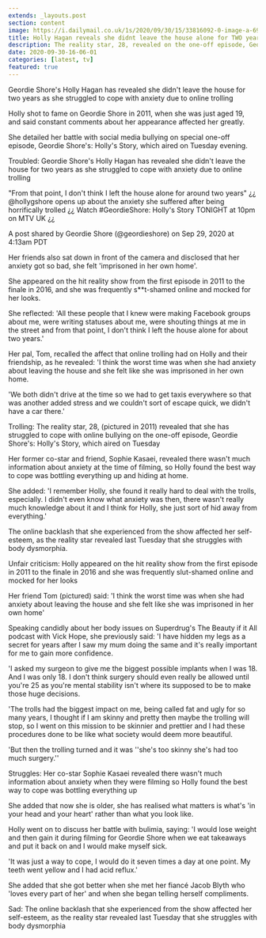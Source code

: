```yaml
---
extends: _layouts.post
section: content
image: https://i.dailymail.co.uk/1s/2020/09/30/15/33816092-0-image-a-69_1601475968388.jpg 
title: Holly Hagan reveals she didnt leave the house alone for TWO years due to Geordie Shore trolling 
description: The reality star, 28, revealed on the one-off episode, Geordie Shores Hollys Story on Tuesday evening that she couldnt leave her house alone for two years due to social media bullying. 
date: 2020-09-30-16-06-01 
categories: [latest, tv] 
featured: true 
--- 
```

Geordie Shore's Holly Hagan has revealed she didn't leave the house for two years as she struggled to cope with anxiety due to online trolling

Holly shot to fame on Geordie Shore in 2011, when she was just aged 19, and said constant comments about her appearance affected her greatly. 

She detailed her battle with social media bullying on special one-off episode, Geordie Shore's: Holly's Story, which aired on Tuesday evening.   

Troubled: Geordie Shore's Holly Hagan has revealed she didn't leave the house for two years as she struggled to cope with anxiety due to online trolling

 "From that point, I don't think I left the house alone for around two years" ¿¿ @hollygshore opens up about the anxiety she suffered after being horrifically trolled ¿¿ Watch #GeordieShore: Holly's Story TONIGHT at 10pm on MTV UK ¿¿

A post shared by  Geordie Shore (@geordieshore) on Sep 29, 2020 at 4:13am PDT

Her friends also sat down in front of the camera and disclosed that her anxiety got so bad, she felt 'imprisoned in her own home'. 

She appeared on the hit reality show from the first episode in 2011 to the finale in 2016, and she was frequently s**t-shamed online and mocked for her looks. 

She reflected: 'All these people that I knew were making Facebook groups about me, were writing statuses about me, were shouting things at me in the street and from that point, I don't think I left the house alone for about two years.' 

Her pal, Tom, recalled the affect that online trolling had on Holly and their friendship, as he revealed: 'I think the worst time was when she had anxiety about leaving the house and she felt like she was imprisoned in her own home. 

'We both didn't drive at the time so we had to get taxis everywhere so that was another added stress and we couldn't sort of escape quick, we didn't have a car there.'

Trolling: The reality star, 28, (pictured in 2011) revealed that she has struggled to cope with online bullying on the one-off episode, Geordie Shore's: Holly's Story, which aired on Tuesday 

Her former co-star and friend, Sophie Kasaei, revealed there wasn't much information about anxiety at the time of filming, so Holly found the best way to cope was bottling everything up and hiding at home. 

She added: 'I remember Holly, she found it really hard to deal with the trolls, especially. I didn't even know what anxiety was then, there wasn't really much knowledge about it and I think for Holly, she just sort of hid away from everything.' 

The online backlash that she experienced from the show affected her self-esteem, as the reality star revealed last Tuesday that she struggles with body dysmorphia. 

Unfair criticism: Holly appeared on the hit reality show from the first episode in 2011 to the finale in 2016 and she was frequently slut-shamed online and mocked for her looks

Her friend Tom (pictured) said: 'I think the worst time was when she had anxiety about leaving the house and she felt like she was imprisoned in her own home'

Speaking candidly about her body issues on Superdrug's The Beauty if it All podcast with Vick Hope, she previously said: 'I have hidden my legs as a secret for years after I saw my mum doing the same and it's really important for me to gain more confidence.   

'I asked my surgeon to give me the biggest possible implants when I was 18. And I was only 18. I don't think surgery should even really be allowed until you're 25 as you're mental stability isn't where its supposed to be to make those huge decisions.

'The trolls had the biggest impact on me, being called fat and ugly for so many years, I thought if I am skinny and pretty then maybe the trolling will stop, so I went on this mission to be skinnier and prettier and I had these procedures done to be like what society would deem more beautiful.

'But then the trolling turned and it was ''she's too skinny she's had too much surgery.''   

Struggles: Her co-star Sophie Kasaei revealed there wasn't much information about anxiety when they were filming so Holly found the best way to cope was bottling everything up

She added that now she is older, she has realised what matters is what's 'in your head and your heart' rather than what you look like. 

Holly went on to discuss her battle with bulimia, saying: 'I would lose weight and then gain it during filming for Geordie Shore when we eat takeaways and put it back on and I would make myself sick.

'It was just a way to cope, I would do it seven times a day at one point. My teeth went yellow and I had acid reflux.'

She added that she got better when she met her fiancé Jacob Blyth who 'loves every part of her' and when she began telling herself compliments.

Sad: The online backlash that she experienced from the show affected her self-esteem, as the reality star revealed last Tuesday that she struggles with body dysmorphia

